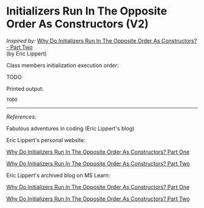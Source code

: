 # Initializers Run In The Opposite Order As Constructors (V2)

*Inspired by:* [Why Do Initializers Run In The Opposite Order As Constructors? - Part Two](https://ericlippert.com/2008/02/18/why-do-initializers-run-in-the-opposite-order-as-constructors-part-two/)  
(by Eric Lippert)  

Class members initialization execution order:  

TODO

Printed output:  

```
TODO
```

------------

*References:*

Fabulous adventures in coding (Eric Lippert's blog)  

Eric Lippert's personal website:  

[Why Do Initializers Run In The Opposite Order As Constructors? Part One](https://ericlippert.com/2008/02/15/why-do-initializers-run-in-the-opposite-order-as-constructors-part-one/)  

[Why Do Initializers Run In The Opposite Order As Constructors? Part Two](https://ericlippert.com/2008/02/18/why-do-initializers-run-in-the-opposite-order-as-constructors-part-two/)  

Eric Lippert's archived blog on MS Learn:  

[Why Do Initializers Run In The Opposite Order As Constructors? Part One](https://learn.microsoft.com/en-us/archive/blogs/ericlippert/why-do-initializers-run-in-the-opposite-order-as-constructors-part-one)  

[Why Do Initializers Run In The Opposite Order As Constructors? Part Two](https://learn.microsoft.com/en-us/archive/blogs/ericlippert/why-do-initializers-run-in-the-opposite-order-as-constructors-part-two)  
